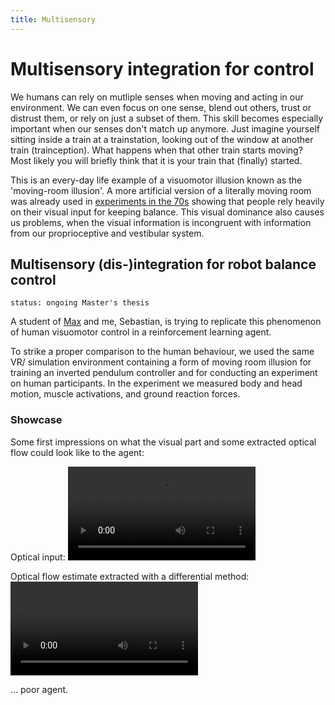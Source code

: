 ```yaml
---
title: Multisensory
---
```


# Multisensory integration for control

We humans can rely on mutliple senses when moving and acting in our environment. We can even focus on one sense, blend out others, trust or distrust them, or rely on just a subset of them. This skill becomes especially important when our senses don't match up anymore.
Just imagine yourself sitting inside a train at a trainstation, looking out of the window at another train (trainception). What happens when that other train starts moving? Most likely you will briefly think that it is your train that (finally) started.

This is an every-day life example of a visuomotor illusion known as the 'moving-room illusion'. A more artificial version of a literally moving room was already used in [experiments in the 70s](https://www.youtube.com/watch?v=F4xenIulg_8) showing that people rely heavily on their visual input for keeping balance. This visual dominance also causes us problems, when the visual information is incongruent with information from our proprioceptive and vestibular system.

## Multisensory (dis-)integration for robot balance control
`status: ongoing Master's thesis`

A student of [Max](http://lauflabor.ifs-tud.de/doku.php?id=lab_members:lab_members_maximilian_alexander_stasica) and me, Sebastian, is trying to replicate this phenomenon of human visuomotor control in a reinforcement learning agent. 

To strike a proper comparison to the human behaviour, we used the same VR/ simulation environment containing a form of moving room illusion for training an inverted pendulum controller and for conducting an experiment on human participants. In the experiment we measured body and head motion, muscle activations, and ground reaction forces.

### Showcase
Some first impressions on what the visual part and some extracted optical flow could look like to the agent:

Optical input:
<video controls="controls" width="300" name="Optical flow 1">
  <source src="https://uvest.github.io/figures/optical_flow_1.webm"/>
</video>

Optical flow estimate extracted with a differential method:
<video controls="controls" width="300" name="Optical flow 3">
  <source src="https://uvest.github.io/figures/optical_flow_3.webm"/>
</video>

... poor agent.